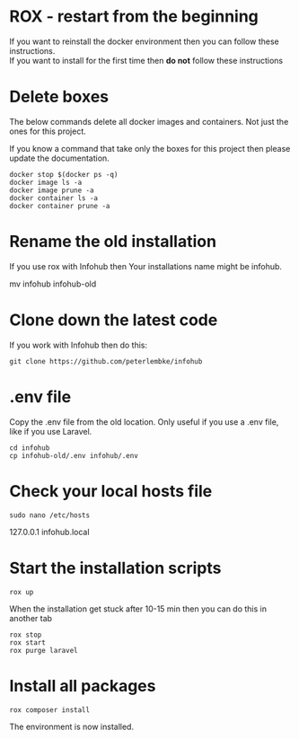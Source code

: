 # ROX - restart from the beginning

If you want to reinstall the docker environment then you can follow these instructions.  
If you want to install for the first time then **do not** follow these instructions

# Delete boxes
The below commands delete all docker images and containers. Not just the ones for this project.

If you know a command that take only the boxes for this project then please update the documentation.

```
docker stop $(docker ps -q)
docker image ls -a
docker image prune -a
docker container ls -a
docker container prune -a
```

# Rename the old installation
If you use rox with Infohub then Your installations name might be infohub.

mv infohub infohub-old  

# Clone down the latest code
If you work with Infohub then do this:

```
git clone https://github.com/peterlembke/infohub
```

# .env file
Copy the .env file from the old location.
Only useful if you use a .env file, like if you use Laravel.

```
cd infohub
cp infohub-old/.env infohub/.env
```

# Check your local hosts file

```
sudo nano /etc/hosts
```

127.0.0.1       infohub.local  

# Start the installation scripts

```
rox up
```
When the installation get stuck after 10-15 min then you can do this in another tab

```
rox stop
rox start
rox purge laravel
```

# Install all packages

```
rox composer install
```

The environment is now installed.
